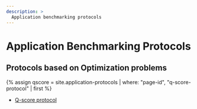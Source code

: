 ```yaml
---
description: >
  Application benchmarking protocols
---
```


# Application Benchmarking Protocols

## Protocols based on Optimization problems
{% assign qscore = site.application-protocols | where: "page-id", "q-score-protocol" | first %}
- <a href="{{ qscore.url | prepend: site.baseurl }}">Q-score protocol</a>